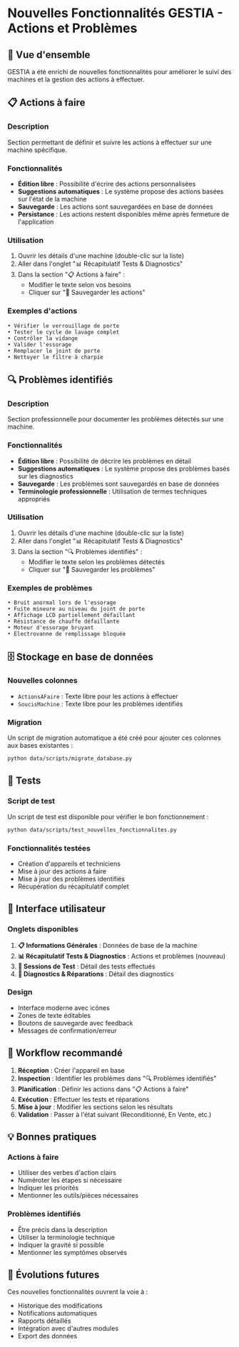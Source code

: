 # Nouvelles Fonctionnalités GESTIA - Actions et Problèmes

## 🎯 Vue d'ensemble

GESTIA a été enrichi de nouvelles fonctionnalités pour améliorer le suivi des machines et la gestion des actions à effectuer.

## 📋 Actions à faire

### Description
Section permettant de définir et suivre les actions à effectuer sur une machine spécifique.

### Fonctionnalités
- **Édition libre** : Possibilité d'écrire des actions personnalisées
- **Suggestions automatiques** : Le système propose des actions basées sur l'état de la machine
- **Sauvegarde** : Les actions sont sauvegardées en base de données
- **Persistance** : Les actions restent disponibles même après fermeture de l'application

### Utilisation
1. Ouvrir les détails d'une machine (double-clic sur la liste)
2. Aller dans l'onglet "📊 Récapitulatif Tests & Diagnostics"
3. Dans la section "📋 Actions à faire" :
   - Modifier le texte selon vos besoins
   - Cliquer sur "💾 Sauvegarder les actions"

### Exemples d'actions
```
• Vérifier le verrouillage de porte
• Tester le cycle de lavage complet
• Contrôler la vidange
• Valider l'essorage
• Remplacer le joint de porte
• Nettoyer le filtre à charpie
```

## 🔍 Problèmes identifiés

### Description
Section professionnelle pour documenter les problèmes détectés sur une machine.

### Fonctionnalités
- **Édition libre** : Possibilité de décrire les problèmes en détail
- **Suggestions automatiques** : Le système propose des problèmes basés sur les diagnostics
- **Sauvegarde** : Les problèmes sont sauvegardés en base de données
- **Terminologie professionnelle** : Utilisation de termes techniques appropriés

### Utilisation
1. Ouvrir les détails d'une machine (double-clic sur la liste)
2. Aller dans l'onglet "📊 Récapitulatif Tests & Diagnostics"
3. Dans la section "🔍 Problèmes identifiés" :
   - Modifier le texte selon les problèmes détectés
   - Cliquer sur "💾 Sauvegarder les problèmes"

### Exemples de problèmes
```
• Bruit anormal lors de l'essorage
• Fuite mineure au niveau du joint de porte
• Affichage LCD partiellement défaillant
• Résistance de chauffe défaillante
• Moteur d'essorage bruyant
• Électrovanne de remplissage bloquée
```

## 🗄️ Stockage en base de données

### Nouvelles colonnes
- `ActionsAFaire` : Texte libre pour les actions à effectuer
- `SoucisMachine` : Texte libre pour les problèmes identifiés

### Migration
Un script de migration automatique a été créé pour ajouter ces colonnes aux bases existantes :
```bash
python data/scripts/migrate_database.py
```

## 🧪 Tests

### Script de test
Un script de test est disponible pour vérifier le bon fonctionnement :
```bash
python data/scripts/test_nouvelles_fonctionnalites.py
```

### Fonctionnalités testées
- Création d'appareils et techniciens
- Mise à jour des actions à faire
- Mise à jour des problèmes identifiés
- Récupération du récapitulatif complet

## 🎨 Interface utilisateur

### Onglets disponibles
1. **📋 Informations Générales** : Données de base de la machine
2. **📊 Récapitulatif Tests & Diagnostics** : Actions et problèmes (nouveau)
3. **🧪 Sessions de Test** : Détail des tests effectués
4. **🔧 Diagnostics & Réparations** : Détail des diagnostics

### Design
- Interface moderne avec icônes
- Zones de texte éditables
- Boutons de sauvegarde avec feedback
- Messages de confirmation/erreur

## 🔄 Workflow recommandé

1. **Réception** : Créer l'appareil en base
2. **Inspection** : Identifier les problèmes dans "🔍 Problèmes identifiés"
3. **Planification** : Définir les actions dans "📋 Actions à faire"
4. **Exécution** : Effectuer les tests et réparations
5. **Mise à jour** : Modifier les sections selon les résultats
6. **Validation** : Passer à l'état suivant (Reconditionné, En Vente, etc.)

## 💡 Bonnes pratiques

### Actions à faire
- Utiliser des verbes d'action clairs
- Numéroter les étapes si nécessaire
- Indiquer les priorités
- Mentionner les outils/pièces nécessaires

### Problèmes identifiés
- Être précis dans la description
- Utiliser la terminologie technique
- Indiquer la gravité si possible
- Mentionner les symptômes observés

## 🚀 Évolutions futures

Ces nouvelles fonctionnalités ouvrent la voie à :
- Historique des modifications
- Notifications automatiques
- Rapports détaillés
- Intégration avec d'autres modules
- Export des données 
